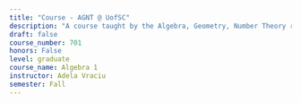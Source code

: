 ```yaml
---
title: "Course - AGNT @ UofSC"
description: "A course taught by the Algebra, Geometry, Number Theory research group at the University of South Carolina"
draft: false
course_number: 701
honors: False
level: graduate 
course_name: Algebra 1
instructor: Adela Vraciu
semester: Fall 
---
```

